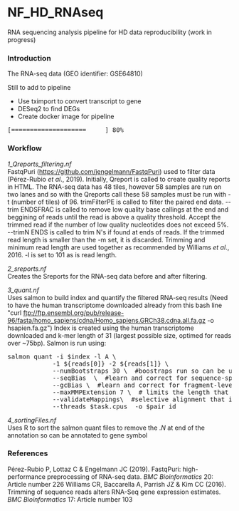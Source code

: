 # NF_HD_RNAseq
RNA sequencing analysis pipeline for HD data reproducibility (work in progress) 

### Introduction
The RNA-seq data (GEO identifier: GSE64810)

Still to add to pipeline
* Use tximport to convert transcript to gene
* DESeq2 to find DEGs
* Create docker image for pipeline

<pre>
[====================     ] 80%
</pre>

### Workflow


*1_Qreports_filtering.nf*\
FastqPuri (https://github.com/jengelmann/FastqPuri) used to filter data (Pérez-Rubio *et al*., 2019). Initially, Qreport is called to create quality reports in HTML. The RNA-seq data has 48 tiles, however 58 samples are run on two lanes and so with the Qreports call these 58 samples must be run with -t (number of tiles) of 96. 
trimFilterPE is called to filter the paired end data. --trim ENDSFRAC is called to remove low quality base callings at the end and beggining of reads until the read is above a quality threshold. Accept the trimmed read if the number of low quality nucleotides does not exceed 5%. --trimN ENDS is called to trim N's if found at ends of reads. If the trimmed read length is smaller than the -m set, it is discarded. Trimming and minimum read length are used together as recommended by Williams *et al*., 2016. -l is set to 101 as is read length.



*2_sreports.nf*\
Creates the Sreports for the RNA-seq data before and after filtering.


*3_quant.nf*\
Uses salmon to build index and quantify the filtered RNA-seq results
(Need to have the human transcriptome downloaded already from this bash line "curl ftp://ftp.ensembl.org/pub/release-96/fasta/homo_sapiens/cdna/Homo_sapiens.GRCh38.cdna.all.fa.gz -o hsapien.fa.gz")
Index is created using the human transcriptome downloaded and k-mer length of 31 (largest possible size, optimed for reads over ~75bp). Salmon is run using:
<pre>
salmon quant -i $index -l A \
            -1 ${reads[0]} -2 ${reads[1]} \
            --numBootstraps 30 \  #boostraps run so can be used with Wasabi and Sleuth later if required
            --seqBias  \  #learn and correct for sequence-specific biases in the input data
            --gcBias \  #learn and correct for fragment-level GC biases in the input data. Does not impact on results if GC bias is not present, only marginally increases run time
            --maxMMPExtension 7 \  # limits the length that a mappable prefix of a fragment may be extended before another search along the fragment is started. Smaller values improve the sensitivity but increase run time.
            --validateMappings\  #selective alignment that is more sensitive
            --threads $task.cpus  -o $pair_id
</pre>

*4_sortingFiles.nf*\
Uses R to sort the salmon quant files to remove the .*N* at end of the annotation so can be annotated to gene symbol



### References

Pérez-Rubio P, Lottaz C & Engelmann JC (2019). FastqPuri: high-performance preprocessing of RNA-seq data. *BMC Bioinformatics* 20: Article number 226
Williams CR, Baccarella A, Parrish JZ & Kim CC (2016). Trimming of sequence reads alters RNA-Seq gene expression estimates. *BMC Bioinformatics* 17: Article number 103
